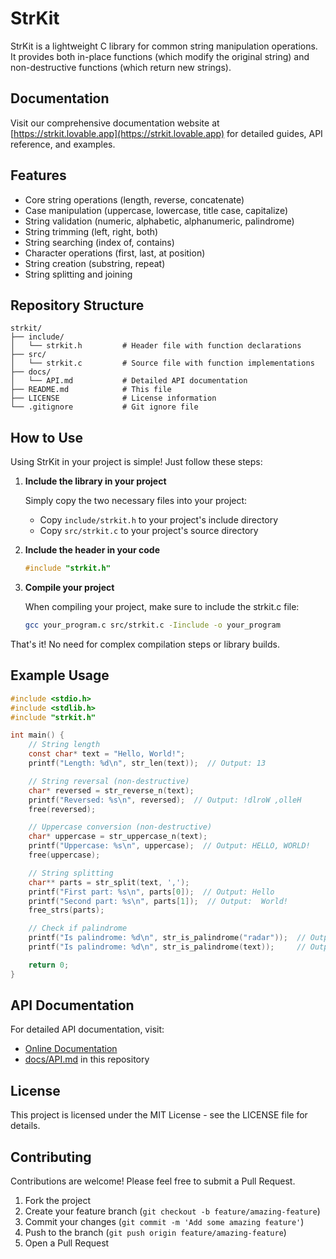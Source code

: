 # StrKit

StrKit is a lightweight C library for common string manipulation operations. It provides both in-place functions (which modify the original string) and non-destructive functions (which return new strings).

## Documentation

Visit our comprehensive documentation website at [https://strkit.lovable.app](https://strkit.lovable.app) for detailed guides, API reference, and examples.

## Features

- Core string operations (length, reverse, concatenate)
- Case manipulation (uppercase, lowercase, title case, capitalize)
- String validation (numeric, alphabetic, alphanumeric, palindrome)
- String trimming (left, right, both)
- String searching (index of, contains)
- Character operations (first, last, at position)
- String creation (substring, repeat)
- String splitting and joining

## Repository Structure

```
strkit/
├── include/
│   └── strkit.h         # Header file with function declarations
├── src/
│   └── strkit.c         # Source file with function implementations
├── docs/
│   └── API.md           # Detailed API documentation
├── README.md            # This file
├── LICENSE              # License information
└── .gitignore           # Git ignore file
```

## How to Use

Using StrKit in your project is simple! Just follow these steps:

1. **Include the library in your project**

   Simply copy the two necessary files into your project:

   - Copy `include/strkit.h` to your project's include directory
   - Copy `src/strkit.c` to your project's source directory

2. **Include the header in your code**

   ```c
   #include "strkit.h"
   ```

3. **Compile your project**

   When compiling your project, make sure to include the strkit.c file:

   ```bash
   gcc your_program.c src/strkit.c -Iinclude -o your_program
   ```

That's it! No need for complex compilation steps or library builds.

## Example Usage

```c
#include <stdio.h>
#include <stdlib.h>
#include "strkit.h"

int main() {
    // String length
    const char* text = "Hello, World!";
    printf("Length: %d\n", str_len(text));  // Output: 13

    // String reversal (non-destructive)
    char* reversed = str_reverse_n(text);
    printf("Reversed: %s\n", reversed);  // Output: !dlroW ,olleH
    free(reversed);

    // Uppercase conversion (non-destructive)
    char* uppercase = str_uppercase_n(text);
    printf("Uppercase: %s\n", uppercase);  // Output: HELLO, WORLD!
    free(uppercase);

    // String splitting
    char** parts = str_split(text, ',');
    printf("First part: %s\n", parts[0]);  // Output: Hello
    printf("Second part: %s\n", parts[1]);  // Output:  World!
    free_strs(parts);

    // Check if palindrome
    printf("Is palindrome: %d\n", str_is_palindrome("radar"));  // Output: 1
    printf("Is palindrome: %d\n", str_is_palindrome(text));     // Output: 0

    return 0;
}
```

## API Documentation

For detailed API documentation, visit:
- [Online Documentation](https://strkit.lovable.app)
- [docs/API.md](docs/API.md) in this repository

## License

This project is licensed under the MIT License - see the LICENSE file for details.

## Contributing

Contributions are welcome! Please feel free to submit a Pull Request.

1. Fork the project
2. Create your feature branch (`git checkout -b feature/amazing-feature`)
3. Commit your changes (`git commit -m 'Add some amazing feature'`)
4. Push to the branch (`git push origin feature/amazing-feature`)
5. Open a Pull Request
